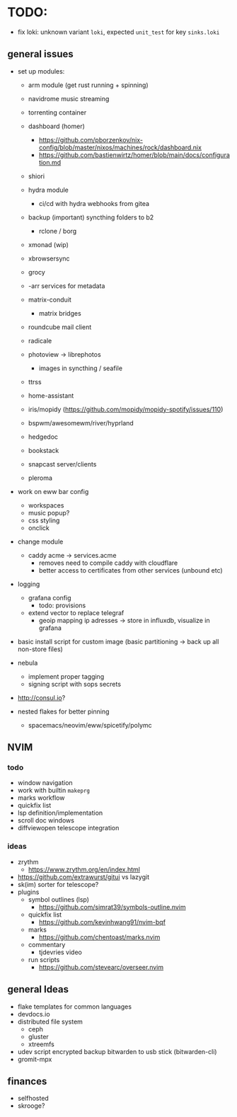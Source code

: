 # TODO:

- fix loki: unknown variant `loki`, expected `unit_test` for key `sinks.loki`

## general issues

- set up modules:
    - arm module (get rust running + spinning)

    - navidrome music streaming
    - torrenting container

    - dashboard (homer)
        - https://github.com/pborzenkov/nix-config/blob/master/nixos/machines/rock/dashboard.nix
        - https://github.com/bastienwirtz/homer/blob/main/docs/configuration.md

    - shiori

    - hydra module
        - ci/cd with hydra webhooks from gitea

    - backup (important) syncthing folders to b2
        - rclone / borg

    - xmonad (wip)
    - xbrowsersync
    - grocy

    - -arr services for metadata

    - matrix-conduit
        - matrix bridges

    - roundcube mail client
    - radicale

    - photoview -> librephotos
        - images in syncthing / seafile

    - ttrss
    - home-assistant
    - iris/mopidy (https://github.com/mopidy/mopidy-spotify/issues/110)

    - bspwm/awesomewm/river/hyprland
    - hedgedoc
    - bookstack
    - snapcast server/clients
    - pleroma


- work on eww bar config
    - workspaces
    - music popup?
    - css styling
    - onclick

- change module 
    - caddy acme -> services.acme
        - removes need to compile caddy with cloudflare
        - better access to certificates from other services (unbound etc)

- logging
    - grafana config
        - todo: provisions
    - extend vector to replace telegraf
        - geoip mapping ip adresses -> store in influxdb, visualize in grafana

- basic install script for custom image (basic partitioning -> back up all non-store files)

- nebula
    - implement proper tagging
    - signing script with sops secrets

- http://consul.io?

- nested flakes for better pinning
    - spacemacs/neovim/eww/spicetify/polymc

## NVIM

### todo

- window navigation
- work with builtin `makeprg`
- marks workflow
- quickfix list
- lsp definition/implementation
- scroll doc windows
- diffviewopen telescope integration

### ideas

- zrythm 
    - https://www.zrythm.org/en/index.html
- https://github.com/extrawurst/gitui vs lazygit
- sk(im) sorter for telescope?
- plugins
    - symbol outlines (lsp)
        - https://github.com/simrat39/symbols-outline.nvim
    - quickfix list
        - https://github.com/kevinhwang91/nvim-bqf
    - marks
        - https://github.com/chentoast/marks.nvim
    - commentary
        - tjdevries video
    - run scripts
        - https://github.com/stevearc/overseer.nvim

## general Ideas

- flake templates for common languages
- devdocs.io
- distributed file system
    - ceph
    - gluster
    - xtreemfs
- udev script encrypted backup bitwarden to usb stick (bitwarden-cli)
- gromit-mpx

## finances

- selfhosted
- skrooge?
